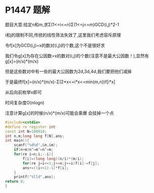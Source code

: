 # P1447 题解

题目大意:给定n和m,求Σ(1<=i<=n)Σ(1<=j<=m)GCD(i,j)\*2-1

i和j的限制不同,传统的线性筛法失效了,这里我们考虑容斥原理

令f[x]为GCD(i,j)=x的数对(i,j)的个数,这个不是很好求

我们令g[x]为存在公因数=x的数对(i,j)的个数(注意不是最大公因数！),显然有g[x]=(n/x)\*(m/x)

但是这些数对中有一些的最大公因数为2d,3d,4d,我们要把他们减掉

于是最终f[x]=(n/x)\*(m/x)-Σ(2\*x<=i\*x<=min(m,n))f[i\*x]

从后向前枚举x即可

时间复杂度O(nlogn)

注意计算g[x]的时候(n/x)\*(m/x)可能会乘爆 会挂掉一个点

```cpp
#include<cstdio>
#define re register int
const int N=100010;
int n,m;long long f[N],ans;
int main(){
    scanf("%d%d",&n,&m);
    if(n>m)n^=m^=n^=m; 
    for(re i=n;i;--i){
        f[i]=(long long)(n/i)*(m/i);
        for(re j=i<<1;j<=n;j+=i)f[i]-=f[j];
        ans+=((i<<1)-1)*f[i];
    }
    printf("%lld",ans);
return 0;
}
```